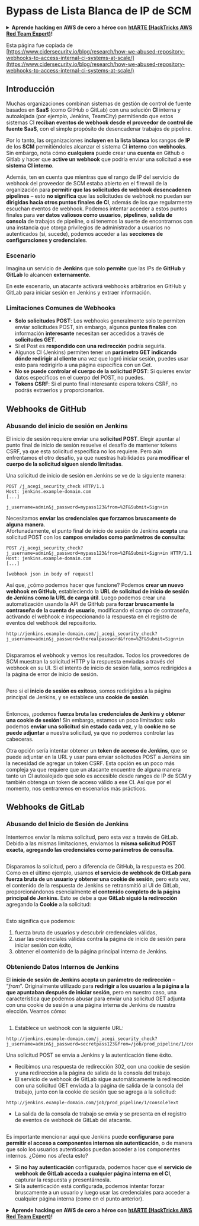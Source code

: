 # Bypass de Lista Blanca de IP de SCM

<details>

<summary><strong>Aprende hacking en AWS de cero a héroe con</strong> <a href="https://training.hacktricks.xyz/courses/arte"><strong>htARTE (HackTricks AWS Red Team Expert)</strong></a><strong>!</strong></summary>

Otras formas de apoyar a HackTricks:

* Si quieres ver a tu **empresa anunciada en HackTricks** o **descargar HackTricks en PDF**, consulta los [**PLANES DE SUSCRIPCIÓN**](https://github.com/sponsors/carlospolop)!
* Consigue el [**merchandising oficial de PEASS & HackTricks**](https://peass.creator-spring.com)
* Descubre [**La Familia PEASS**](https://opensea.io/collection/the-peass-family), nuestra colección de [**NFTs**](https://opensea.io/collection/the-peass-family) exclusivos
* **Únete al** 💬 [**grupo de Discord**](https://discord.gg/hRep4RUj7f) o al [**grupo de telegram**](https://t.me/peass) o **sígueme** en **Twitter** 🐦 [**@carlospolopm**](https://twitter.com/carlospolopm)**.**
* **Comparte tus trucos de hacking enviando PRs a los repositorios de GitHub de** [**HackTricks**](https://github.com/carlospolop/hacktricks) y [**HackTricks Cloud**](https://github.com/carlospolop/hacktricks-cloud).

</details>

Esta página fue copiada de [https://www.cidersecurity.io/blog/research/how-we-abused-repository-webhooks-to-access-internal-ci-systems-at-scale/](https://www.cidersecurity.io/blog/research/how-we-abused-repository-webhooks-to-access-internal-ci-systems-at-scale/)

## Introducción

Muchas organizaciones combinan sistemas de gestión de control de fuente basados en **SaaS** (como GitHub o GitLab) con una solución **CI** interna y autoalojada (por ejemplo, Jenkins, TeamCity) permitiendo que estos sistemas CI **reciban eventos de webhook desde el proveedor de control de fuente SaaS**, con el simple propósito de desencadenar trabajos de pipeline.

Por lo tanto, las organizaciones **incluyen en la lista blanca** los rangos de **IP** de los **SCM** permitiéndoles alcanzar el sistema CI **interno** con **webhooks**. Sin embargo, nota cómo **cualquiera** puede crear una **cuenta** en Github o Gitlab y hacer que **active un webhook** que podría enviar una solicitud a ese **sistema CI interno**.

Además, ten en cuenta que mientras que el rango de IP del servicio de webhook del proveedor de SCM estaba abierto en el firewall de la organización para **permitir que las solicitudes de webhook desencadenen pipelines** – esto **no significa** que las solicitudes de webhook no puedan ser **dirigidas hacia otros puntos finales de CI**, además de los que regularmente escuchan eventos de webhook. Podemos intentar acceder a estos puntos finales para **ver datos valiosos como usuarios**, **pipelines**, **salida de consola** de trabajos de pipeline, o si tenemos la suerte de encontrarnos con una instancia que otorga privilegios de administrador a usuarios no autenticados (sí, sucede), podemos acceder a las **secciones de configuraciones y credenciales**.

### Escenario

Imagina un servicio de **Jenkins** que solo **permite** que las IPs de **GitHub** y **GitLab** lo alcancen **externamente**.

En este escenario, un atacante activará webhooks arbitrarios en GitHub y GitLab para iniciar sesión en Jenkins y extraer información.

### Limitaciones Comunes de Webhooks

* **Solo solicitudes POST**: Los webhooks generalmente solo te permiten enviar solicitudes POST, sin embargo, algunos **puntos finales** con información **interesante** necesitan ser accedidos a través de **solicitudes GET**.
* Si el Post es **respondido con una redirección** podría seguirla.
* Algunos CI (Jenkins) permiten tener un **parámetro GET indicando dónde redirigir al cliente** una vez que logró iniciar sesión, puedes usar esto para redirigirlo a una página específica con un Get.
* **No se puede controlar el cuerpo de la solicitud POST**: Si quieres enviar datos específicos en el cuerpo del POST, no puedes.
* **Tokens CSRF**: Si el punto final interesante espera tokens CSRF, no podrás extraerlos y proporcionarlos.

## Webhooks de GitHub

### Abusando del inicio de sesión en Jenkins

El inicio de sesión requiere enviar una **solicitud POST**. Elegir apuntar al punto final de inicio de sesión resuelve el desafío de mantener tokens CSRF, ya que esta solicitud específica no los requiere. Pero aún enfrentamos el otro desafío, ya que nuestras habilidades para **modificar el cuerpo de la solicitud siguen siendo limitadas**.

Una solicitud de inicio de sesión en Jenkins se ve de la siguiente manera:
```
POST /j_acegi_security_check HTTP/1.1
Host: jenkins.example-domain.com
[...]

j_username=admin&j_password=mypass123&from=%2F&Submit=Sign+in
```
Necesitamos **enviar las credenciales que forzamos bruscamente de alguna manera**.\
Afortunadamente, el punto final de inicio de sesión de Jenkins **acepta** una solicitud POST con los **campos enviados como parámetros de consulta**:
```
POST /j_acegi_security_check?j_username=admin&j_password=mypass123&from=%2F&Submit=Sign+in HTTP/1.1
Host: jenkins.example-domain.com
[...]

[webhook json in body of request]
```
Así que, ¿cómo podemos hacer que funcione? Podemos **crear un nuevo webhook en GitHub**, estableciendo la **URL de solicitud de inicio de sesión de Jenkins como la URL de carga útil**. Luego podemos crear una automatización usando la API de GitHub para **forzar bruscamente la contraseña de la cuenta de usuario**, modificando el campo de contraseña, activando el webhook e inspeccionando la respuesta en el registro de eventos del webhook del repositorio.
```
http://jenkins.example-domain.com/j_acegi_security_check?j_username=admin&j_password=therealpassword&from=%2F&Submit=Sign+in
```
<figure><img src="../../.gitbook/assets/image (7) (1) (1) (2).png" alt=""><figcaption></figcaption></figure>

Disparamos el webhook y vemos los resultados. Todos los proveedores de SCM muestran la solicitud HTTP y la respuesta enviadas a través del webhook en su UI.
Si el intento de inicio de sesión falla, somos redirigidos a la página de error de inicio de sesión.

<figure><img src="../../.gitbook/assets/image (6) (1) (2).png" alt=""><figcaption></figcaption></figure>

Pero si el **inicio de sesión es exitoso**, somos redirigidos a la página principal de Jenkins, y se establece una **cookie de sesión**.

<figure><img src="../../.gitbook/assets/image (3) (1) (1) (2).png" alt=""><figcaption></figcaption></figure>

Entonces, ¡podemos **fuerza bruta las credenciales de Jenkins y obtener una cookie de sesión!**
Sin embargo, estamos un poco limitados: solo podemos **enviar una solicitud sin estado cada vez**, y la **cookie no se puede adjuntar** a nuestra solicitud, ya que no podemos controlar las cabeceras.

Otra opción sería intentar obtener un **token de acceso de Jenkins**, que se puede adjuntar en la URL y usar para enviar solicitudes POST a Jenkins sin la necesidad de agregar un token CSRF. Esta opción es un poco más compleja ya que requiere que un atacante encuentre de alguna manera tanto un CI autoalojado que solo es accesible desde rangos de IP de SCM y también obtenga un token de acceso válido a ese CI. Así que por el momento, nos centraremos en escenarios más prácticos.

## Webhooks de GitLab

### Abusando del Inicio de Sesión de Jenkins

Intentemos enviar la misma solicitud, pero esta vez a través de GitLab. Debido a las mismas limitaciones, enviamos la **misma solicitud POST exacta, agregando las credenciales como parámetros de consulta**.

<figure><img src="../../.gitbook/assets/image (2) (2) (1).png" alt=""><figcaption></figcaption></figure>

Disparamos la solicitud, pero a diferencia de GitHub, la respuesta es 200. Como en el último ejemplo, usamos **el servicio de webhook de GitLab para fuerza bruta de un usuario y obtener una cookie de sesión**, pero esta vez, el contenido de la respuesta de Jenkins se retransmitió al UI de GitLab, proporcionándonos esencialmente **el contenido completo de la página principal de Jenkins.**
Esto se debe a que **GitLab siguió la redirección** agregando la **Cookie** a la solicitud:

<figure><img src="../../.gitbook/assets/image (4) (1) (2).png" alt=""><figcaption></figcaption></figure>

Esto significa que podemos:

1. fuerza bruta de usuarios y descubrir credenciales válidas,
2. usar las credenciales válidas contra la página de inicio de sesión para iniciar sesión con éxito,
3. obtener el contenido de la página principal interna de Jenkins.

### Obteniendo Datos Internos de Jenkins

El **inicio de sesión de Jenkins acepta un parámetro de redirección** – “_from_”. Originalmente utilizado para **redirigir a los usuarios a la página a la que apuntaban después de iniciar sesión**, pero en nuestro caso, una característica que podemos abusar para enviar una solicitud GET adjunta con una cookie de sesión a una página interna de Jenkins de nuestra elección. Veamos cómo:

<figure><img src="../../.gitbook/assets/image (5) (1) (1) (2).png" alt=""><figcaption></figcaption></figure>

1. Establece un webhook con la siguiente URL:
```
http://jenkins.example-domain.com/j_acegi_security_check?j_username=admin&j_password=secretpass123&from=/job/prod_pipeline/1/consoleText&Submit=Sign+in
```
Una solicitud POST se envía a Jenkins y la autenticación tiene éxito.

* Recibimos una respuesta de redirección 302, con una cookie de sesión y una redirección a la página de salida de la consola del trabajo.
* El servicio de webhook de GitLab sigue automáticamente la redirección con una solicitud GET enviada a la página de salida de la consola del trabajo, junto con la cookie de sesión que se agrega a la solicitud:
```
http://jenkins.example-domain.com/job/prod_pipeline/1/consoleText
```
* La salida de la consola de trabajo se envía y se presenta en el registro de eventos de webhook de GitLab del atacante.

<figure><img src="../../.gitbook/assets/image (1) (3).png" alt=""><figcaption></figcaption></figure>

Es importante mencionar aquí que Jenkins puede **configurarse para permitir el acceso a componentes internos sin autenticación**, o de manera que solo los usuarios autenticados puedan acceder a los componentes internos. ¿Cómo nos afecta esto?

* Si **no hay autenticación** configurada, podemos hacer que el **servicio de webhook de GitLab acceda a cualquier página interna en el CI**, capturar la respuesta y presentárnosla.
* Si la autenticación está configurada, podemos intentar forzar bruscamente a un usuario y luego usar las credenciales para acceder a cualquier página interna (como en el punto anterior).

<details>

<summary><strong>Aprende hacking en AWS de cero a héroe con</strong> <a href="https://training.hacktricks.xyz/courses/arte"><strong>htARTE (HackTricks AWS Red Team Expert)</strong></a><strong>!</strong></summary>

Otras formas de apoyar a HackTricks:

* Si quieres ver a tu **empresa anunciada en HackTricks** o **descargar HackTricks en PDF** consulta los [**PLANES DE SUSCRIPCIÓN**](https://github.com/sponsors/carlospolop)!
* Consigue el [**merchandising oficial de PEASS & HackTricks**](https://peass.creator-spring.com)
* Descubre [**La Familia PEASS**](https://opensea.io/collection/the-peass-family), nuestra colección de [**NFTs**](https://opensea.io/collection/the-peass-family) exclusivos
* **Únete al** 💬 [**grupo de Discord**](https://discord.gg/hRep4RUj7f) o al [**grupo de telegram**](https://t.me/peass) o **sigue** a **Twitter** 🐦 [**@carlospolopm**](https://twitter.com/carlospolopm)**.**
* **Comparte tus trucos de hacking enviando PRs a los repositorios de github de** [**HackTricks**](https://github.com/carlospolop/hacktricks) y [**HackTricks Cloud**](https://github.com/carlospolop/hacktricks-cloud).

</details>
